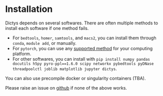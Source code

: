 # Installation

Dictys depends on several softwares. There are often multiple methods to install each software if one method fails.
* For `bedtools`, `homer`, `samtools`, and `macs2`, you can install them through `conda`, `module add`, or manually.
* For `pytorch`, you can use any [supported method](https://pytorch.org/get-started/locally/) for your computing platform.
* For other softwares, you can install with `pip install numpy pandas docutils h5py pyro-ppl==1.6.0 scipy networkx pybedtools pyDNase threadpoolctl joblib matplotlib jupyter dictys`.

You can also use precompile docker or singularity containers (TBA).

Please raise an issue on [github](https://github.com/pinellolab/dictys/issues/new) if none of the above works.
